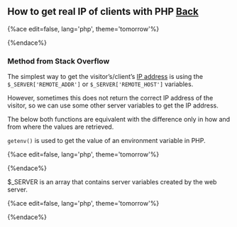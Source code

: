 ## How to get real IP of clients with PHP [Back](./qa.md)

{%ace edit=false, lang='php', theme='tomorrow'%}
<?php
function getIP()
{
    $ip = false;
    $ips = [];

    /** Firstly, check $_SERVER['HTTP_CLIENT_IP'] */
    if (!empty($_SERVER['HTTP_CLIENT_IP'])) {
        $ip = $_SERVER['HTTP_CLIENT_IP'];
    }

    /** Secondly, check $_SERVER['HTTP_X_FORWARDED_FOR'] */
    if (!empty($_SERVER['HTTP_X_FORWARDED_FOR'])) {
        $ips = explode(', ', $_SERVER['HTTP_X_FORWARDED_FOR']);
    }

    /** remove the HTTP_CLIENT_IP from HTTP_X_FORWARDED_FOR */
    if ($ip) {
        array_unshift($ips, $ip);
        $ip = false;
    }

    /** check legal IP */
    for ($i = 0; $i < count($ips); $i++) {
        if (!eregi("^(10|172\.16|192\.168)\.", $ips[$i])) {
            $ip = $ips[$i];
            break;
        }
    }

    return ($ip ? $ip : $_SERVER['REMOTE_ADDR']);
}
?>
{%endace%}

### Method from Stack Overflow

The simplest way to get the visitor’s/client’s [IP address](http://en.wikipedia.org/wiki/IP_address) is using the `$_SERVER['REMOTE_ADDR']` or `$_SERVER['REMOTE_HOST']` variables.

However, sometimes this does not return the correct IP address of the visitor, so we can use some other server variables to get the IP address.

The below both functions are equivalent with the difference only in how and from where the values are retrieved.

`getenv()` is used to get the value of an environment variable in PHP.

{%ace edit=false, lang='php', theme='tomorrow'%}
<?php
// Function to get the client IP address
function get_client_ip() {
    $ipaddress = '';
    if (getenv('HTTP_CLIENT_IP'))
        $ipaddress = getenv('HTTP_CLIENT_IP');
    else if(getenv('HTTP_X_FORWARDED_FOR'))
        $ipaddress = getenv('HTTP_X_FORWARDED_FOR');
    else if(getenv('HTTP_X_FORWARDED'))
        $ipaddress = getenv('HTTP_X_FORWARDED');
    else if(getenv('HTTP_FORWARDED_FOR'))
        $ipaddress = getenv('HTTP_FORWARDED_FOR');
    else if(getenv('HTTP_FORWARDED'))
       $ipaddress = getenv('HTTP_FORWARDED');
    else if(getenv('REMOTE_ADDR'))
        $ipaddress = getenv('REMOTE_ADDR');
    else
        $ipaddress = 'UNKNOWN';
    return $ipaddress;
}
?>
{%endace%}

$_SERVER is an array that contains server variables created by the web server.

{%ace edit=false, lang='php', theme='tomorrow'%}
<?php
// Function to get the client IP address
function get_client_ip() {
    $ipaddress = '';
    if (isset($_SERVER['HTTP_CLIENT_IP']))
        $ipaddress = $_SERVER['HTTP_CLIENT_IP'];
    else if(isset($_SERVER['HTTP_X_FORWARDED_FOR']))
        $ipaddress = $_SERVER['HTTP_X_FORWARDED_FOR'];
    else if(isset($_SERVER['HTTP_X_FORWARDED']))
        $ipaddress = $_SERVER['HTTP_X_FORWARDED'];
    else if(isset($_SERVER['HTTP_FORWARDED_FOR']))
        $ipaddress = $_SERVER['HTTP_FORWARDED_FOR'];
    else if(isset($_SERVER['HTTP_FORWARDED']))
        $ipaddress = $_SERVER['HTTP_FORWARDED'];
    else if(isset($_SERVER['REMOTE_ADDR']))
        $ipaddress = $_SERVER['REMOTE_ADDR'];
    else
        $ipaddress = 'UNKNOWN';
    return $ipaddress;
}
?>
{%endace%}
